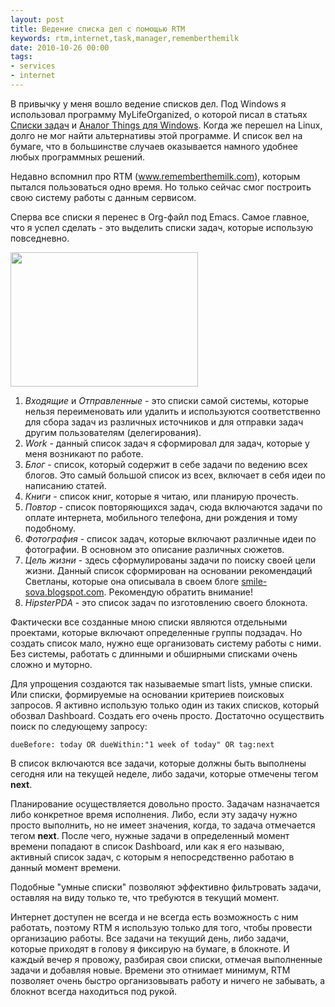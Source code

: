 ```yaml
---
layout: post
title: Ведение списка дел с помощью RTM
keywords: rtm,internet,task,manager,rememberthemilk
date: 2010-10-26 00:00
tags:
- services
- internet
---
```

В привычку у меня вошло ведение списков дел. Под Windows я использовал программу MyLifeOrganized, о которой писал в статьях <a href="/2010/08/28/mylifeorganized/">Списки задач</a> и <a href="/2010/04/07/analog-things-dlya-windows/">Аналог Things для Windows</a>. Когда же перешел на Linux, долго не мог найти альтернативы этой программе. И список вел на бумаге, что в большинстве случаев оказывается намного удобнее любых программных решений.

Недавно вспомнил про RTM (<a href="http://www.rememberthemilk.com/" rel="nofollow">www.rememberthemilk.com</a>), которым пытался пользоваться одно время. Но только сейчас смог построить свою систему работы с данным сервисом.

Сперва все списки я перенес в Org-файл под Emacs. Самое главное, что я успел сделать - это выделить списки задач, которые использую повседневно. 

<a href="http://static.juev.ru/2010/10/rtm-list.png"><img src="http://static.juev.ru/2010/10/rtm-list-300x215.png" width="300" height="215" class="aligncenter size-medium wp-image-1247" /></a>

<ol>
	<li><em>Входящие</em> и <em>Отправленные</em> - это списки самой системы, которые нельзя переименовать или удалить и используются соответственно для сбора задач из различных источников и для отправки задач другим пользователям (делегирования).</li>
	<li><em>Work</em> - данный список задач я сформировал для задач, которые у меня возникают по работе. </li>
	<li><em>Блог</em> - список, который содержит в себе задачи по ведению всех блогов. Это самый большой список из всех, включает в себя идеи по написанию статей.</li>
	<li><em>Книги</em> - список книг, которые я читаю, или планирую прочесть.</li>
	<li><em>Повтор</em> - список повторяющихся задач, сюда включаются задачи по оплате интернета, мобильного телефона, дни рождения и тому подобному.</li>
	<li><em>Фотография</em> - список задач, которые включают различные идеи по фотографии. В основном это описание различных сюжетов.</li>
	<li><em>Цель жизни</em> - здесь сформулированы задачи по поиску своей цели жизни. Данный список сформирован на основании рекомендаций Светланы, которые она описывала в своем блоге <a href="http://smile-sova.blogspot.com/2010/02/1.html" rel="nofollow">smile-sova.blogspot.com</a>. Рекомендую обратить внимание!</li>
	<li><em>HipsterPDA</em> - это список задач по изготовлению своего блокнота.</li>
</ol>
Фактически все созданные мною списки являются отдельными проектами, которые включают определенные группы подзадач. Но создать список мало, нужно еще организовать систему работы с ними. Без системы, работать с длинными и обширными списками очень сложно и муторно.

Для упрощения создаются так называемые smart lists, умные списки. Или списки, формируемые на основании критериев поисковых запросов. Я активно использую только один из таких списков, который обозвал Dashboard. Создать его очень просто. Достаточно осуществить поиск по следующему запросу:
<pre><code>dueBefore: today OR dueWithin:"1 week of today" OR tag:next</code></pre>
В список включаются все задачи, которые должны быть выполнены сегодня или на текущей неделе, либо задачи, которые отмечены тегом <strong>next</strong>.

Планирование осуществляется довольно просто. Задачам назначается либо конкретное время исполнения. Либо, если эту задачу нужно просто выполнить, но не имеет значения, когда, то задача отмечается тегом <strong>next</strong>. После чего, нужные задачи в определенный момент времени попадают в список Dashboard, или как я его называю, активный список задач, с которым я непосредственно работаю в данный момент времени.

Подобные "умные списки" позволяют эффективно фильтровать задачи, оставляя на виду только те, что требуются в текущий момент. 

Интернет доступен не всегда и не всегда есть возможность с ним работать, поэтому RTM я использую только для того, чтобы провести организацию работы. Все задачи на текущий день, либо задачи, которые приходят в голову я фиксирую на бумаге, в блокноте. И каждый вечер я провожу, разбирая свои списки, отмечая выполненные задачи и добавляя новые. Времени это отнимает минимум, RTM позволяет очень быстро организовывать работу и ничего не забывать, а блокнот всегда находиться под рукой.
